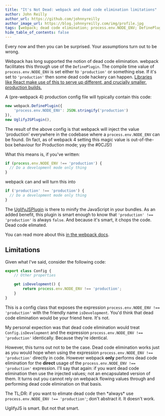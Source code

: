 ```yaml
---
title: "It's Not Dead: webpack and dead code elimination limitations"
author: John Reilly
author_url: https://github.com/johnnyreilly
author_image_url: https://blog.johnnyreilly.com/img/profile.jpg
tags: [webpack; dead code elimination; process.env.NODE_ENV; DefinePlugin]
hide_table_of_contents: false
---
```

Every now and then you can be surprised. Your assumptions turn out to be wrong.

 Webpack has long supported the notion of dead code elimination. webpack facilitates this through use of the `DefinePlugin`. The compile time value of `process.env.NODE_ENV` is set either to `'production'` or something else. If it's set to `'production'` then some dead code hackery can happen. [Libraries like React make use of this to serve up different, and crucially smaller, production builds.](https://reactjs.org/docs/optimizing-performance.html#webpack)

A (pre-webpack 4) production config file will typically contain this code:

```js
new webpack.DefinePlugin({
    'process.env.NODE_ENV': JSON.stringify('production')
}),
new UglifyJSPlugin(),
```

The result of the above config is that webpack will inject the value 'production' everywhere in the codebase where a `process.env.NODE_ENV` can be found. (In fact, as of webpack 4 setting this magic value is out-of-the-box behaviour for Production mode; yay the #0CJS!)

What this means is, if you've written:

```js
if (process.env.NODE_ENV !== 'production') {
  // Do a development mode only thing
}
```

webpack can and will turn this into

```js
if ('production' !== 'production') {
  // Do a development mode only thing
}
```

The [UglifyJSPlugin](https://github.com/webpack-contrib/uglifyjs-webpack-plugin) is there to minify the JavaScript in your bundles. As an added benefit, this plugin is smart enough to know that `'production' !== 'production'` is always `false`. And because it's smart, it chops the code. Dead code elimated.

You can read more about this [in the webpack docs](https://webpack.js.org/guides/production/#specify-the-environment).

## Limitations

Given what I've said, consider the following code:

```js
export class Config {
    // Other properties

    get isDevelopment() {
        return process.env.NODE_ENV !== 'production';
    }
}
```

This is a config class that exposes the expression `process.env.NODE_ENV !== 'production'` with the friendly name `isDevelopment`. You'd think that dead code elimination would be your friend here. It's not.

My personal expection was that dead code elimination would treat `Config.isDevelopment` and the expression `process.env.NODE_ENV !== 'production'` identically. Because they're identical.

However, this turns out not to be the case. Dead code elimination works just as you would hope when using the expression `process.env.NODE_ENV !== 'production'` directly in code. However webpack **only** performs dead code elimination for the **direct** usage of the `process.env.NODE_ENV !== 'production'` expression. I'll say that again: if you want dead code elimination then use the injected values; not an encapsulated version of them. It turns out you cannot rely on webpack flowing values through and performing dead code elimination on that basis.

The TL;DR: if you want to elimate dead code then \*always\* use `process.env.NODE_ENV !== 'production'`; don't abstract it. It doesn't work.

UglifyJS is smart. But not that smart.



